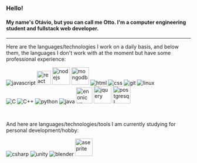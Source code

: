### Hello!

#### My name's Otávio, but you can call me Otto. I'm a computer engineering student and fullstack web developer.

***

Here are the languages/technologies I work on a daily basis, and below them, the languages I don't work with at the moment but have some professional experience:
<div style="display: inline;">
    <img src="https://img.icons8.com/color/48/000000/javascript--v1.png" title="javascript" />
    <img width="38" height="38" margin-top: "-2px" src="https://img.icons8.com/office/38/react.png" title="react"/>
    <img width="48" height="48" src="https://img.icons8.com/color/48/nodejs.png" title="nodejs"/>
    <img width="48" height="48" src="https://img.icons8.com/color/48/mongodb.png" title="mongodb"/>
    <img src="https://img.icons8.com/color/48/000000/html-5--v1.png" title="html" />
    <img src="https://img.icons8.com/color/48/000000/css3.png" title="css" />
    <img src="https://img.icons8.com/color/48/000000/git.png" title="git" />
    <img src="https://img.icons8.com/color/48/000000/linux--v1.png" title="linux" />
    <div></div>
    <img src="https://img.icons8.com/color/48/000000/c-programming.png" title="C" />
    <img src="https://img.icons8.com/color/48/000000/c-plus-plus-logo.png" title="C++" />
    <img src="https://img.icons8.com/color/48/000000/python--v1.png" title="python" />
    <img src="https://img.icons8.com/color/48/000000/java-coffee-cup-logo--v1.png" title="java" />
    <img src="https://raw.githubusercontent.com/enonic/xp/master/misc/logo.png" style="height: 44px" title="enonic xp" />
    <img src="https://cdn.jsdelivr.net/gh/devicons/devicon/icons/jquery/jquery-plain-wordmark.svg" style="width: 48px" title="jquery" />
    <img src="https://cdn.jsdelivr.net/gh/devicons/devicon/icons/postgresql/postgresql-original.svg" style="width: 48px" title="postgresql" />
</div>

&nbsp;
<!-- 
these are the languages / technologies I am currently studying / plan on study for work purposes:
<div style="display: inline;">
    <img src="https://cdn.jsdelivr.net/gh/devicons/devicon/icons/react/react-original.svg" style="width: 48px" title="react" />
    <img src="https://cdn.jsdelivr.net/gh/devicons/devicon/icons/typescript/typescript-original.svg" style="width: 48px" title="typescript" />
    <img src="https://cdn.jsdelivr.net/gh/devicons/devicon/icons/docker/docker-plain.svg" style="width: 55px" title="docker" />
    <img src="https://cdn.jsdelivr.net/gh/devicons/devicon/icons/vuejs/vuejs-original.svg" style="width: 48px" title="vue" />
    <img src="https://cdn.jsdelivr.net/gh/devicons/devicon/icons/graphql/graphql-plain.svg" style="width: 48px" title="graphql" />
    <img src="https://cdn.jsdelivr.net/gh/devicons/devicon/icons/gradle/gradle-plain.svg" style="width: 48px" title="gradle" />
</div>

&nbsp;

 -->
And here are languages/technologies/tools I am currently studying for personal development/hobby:
<div style="display: inline;">
    <img src="https://img.icons8.com/color/48/000000/c-sharp-logo.png" title="csharp" />
    <img src="https://img.icons8.com/fluency/48/000000/unity.png" title="unity" />
    <!--
    <img src="https://img.icons8.com/nolan/64/unreal-engine.png" style="width: 48px" title="unreal" />
    <img src="https://cdn.jsdelivr.net/gh/devicons/devicon/icons/godot/godot-original.svg" style="width: 48px" title="godot" />
    -->
    <img src="https://img.icons8.com/fluency/50/000000/blender-3d.png" title="blender" />
    <img src="https://img.icons8.com/dusk/64/000000/aseprite.png" style="width: 48px" title="aseprite" />
</div>
